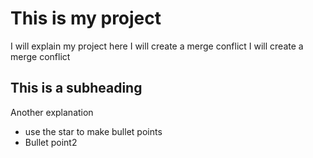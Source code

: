 # This is my project
I will explain my project here
I will create a merge conflict
I will create a merge conflict

## This is a subheading
Another explanation
* use the star to make bullet points
* Bullet point2

